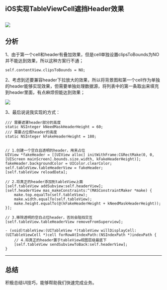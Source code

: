 ## iOS实现TableViewCell遮挡Header效果
![](https://tva1.sinaimg.cn/large/007S8ZIlly1gdpq8564wmg306y0f9aee.gif)
---
## 分析
1、由于第一个cell和header有叠加效果，但是cell单独设置clipsToBounds为NO并不能达到效果，所以这种方案行不通；

```
self.contentView.clipsToBounds = NO;
```


2、考虑到还要兼容header下拉放大的效果，所以将背景图和第一个cell作为单独的header能够实现效果，但需要单独处理数据源，将列表中的第一条取出来填充到header里面，有点麻烦但能达到效果；

![](https://tva1.sinaimg.cn/large/007S8ZIlly1gdpqpkefl5j30b60ngdgh.jpg)

3、最后说说我实现的方式：

```
/// 需要遮罩header部分的高度
static NSInteger kNeedMaskHeaderHeight = 60;
/// 需要占位假header的高度
static NSInteger kFakeHeaderHeight = 180;


// 1.创建一个空白且透明的header，用来占位
UIView *fakeHeader = [[UIView alloc] initWithFrame:CGRectMake(0, 0, [UIScreen mainScreen].bounds.size.width, kFakeHeaderHeight)];
fakeHeader.backgroundColor = UIColor.clearColor;
self.tableView.tableHeaderView = fakeHeader;
[self.tableView reloadData];

```

```
// 2.将真正的header添加到tableView上面
[self.tableView addSubview:self.headerView];
[self.headerView mas_makeConstraints:^(MASConstraintMaker *make) {
    make.top.equalTo(self.tableView);
    make.width.equalTo(self.tableView);
    make.height.equalTo(@(kFakeHeaderHeight + kNeedMaskHeaderHeight));
}];
```

```
// 3.移除透明的空白占位header，否则会阻挡交互
[self.tableView.tableHeaderView removeFromSuperview];
```

```
- (void)tableView:(UITableView *)tableView willDisplayCell:(UITableViewCell *)cell forRowAtIndexPath:(NSIndexPath *)indexPath {
    // 4.将真正的header置于tableView视图层级最底下
    [self.tableView sendSubviewToBack:self.headerView];
}
```

---
## 总结
积极总结UI技巧，能够帮助我们快速完成业务。
